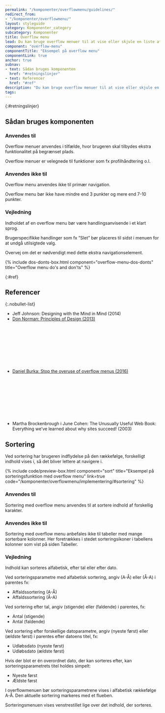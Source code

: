 ```yaml
---
permalink: "/komponenter/overflowmenu/guidelines/"
redirect_from:
- "/komponenter/overflowmenu/"
layout: styleguide
category: Komponenter_category
subcategory: Komponenter
title: Overflow menu
lead: Du kan bruge overflow menuer til at vise eller skjule en liste af links eller knapper. Når brugeren klikker på menulinjen, folder listen sig ud.
component: "overflow-menu"
componentTitle: "Eksempel på overflow menu"
componentLink: true
anchor: true
subnav:
- text: Sådan bruges komponenten
  href: "#retningslinjer"
- text: Referencer
  href: "#ref"
description: "Du kan bruge overflow menuer til at vise eller skjule en liste af links."
tags:
---
```


{:#retningslinjer}
## Sådan bruges komponenten

### Anvendes til

Overflow menuer anvendes i tilfælde, hvor brugeren skal tilbydes ekstra funktionalitet på begrænset plads.

Overflow menuer er velegnede til funktioner som fx profilhåndtering o.l.

### Anvendes ikke til

Overflow menu anvendes ikke til primær navigation.

Overflow menu bør ikke have mindre end 3 punkter og mere end 7-10 punkter.

### Vejledning

Indholdet af en overflow menu bør være handlingsanvisende i et klart sprog.

Brugerspecifikke handlinger som fx ”Slet” bør placeres til sidst i menuen for at undgå utilsigtede valg.

Overvej om det er nødvendigt med dette ekstra navigationselement.

{% include dos-donts-box.html component="overflow-menu-dos-donts" title="Overflow menu do's and don'ts" %}

{:#ref}
## Referencer

{:.nobullet-list}
- Jeff Johnson: Designing with the Mind in Mind (2014)
- <a href="https://www.designprinciplesftw.com/collections/don-normans-principles-of-design" class="icon-link">Don Norman: Principles of Design (2013)<svg class="icon-svg" focusable="false" aria-hidden="true"><use xlink:href="#open-in-new"></use></svg></a>
- <a href="https://www.freecodecamp.org/news/stop-the-overuse-of-overflow-menus-5caa4b54e843/" class="icon-link">Daniel Burka: Stop the overuse of overflow menus (2016)<svg class="icon-svg" focusable="false" aria-hidden="true"><use xlink:href="#open-in-new"></use></svg></a>
- Martha Brockenbrough i June Cohen: The Unusually Useful Web Book: Everything we’ve learned about why sites succeed! (2003)

## Sortering

<p class="font-lead">Ved sortering har brugeren indflydelse på den rækkefølge, forskelligt indhold vises i, så det bliver lettere at navigere i.</p>

{% include code/preview-box.html component="sort" title="Eksempel på sorteringsfunktion med overflow menu" link=true code="/komponenter/overflowmenu/implementering/#sortering" %}

### Anvendes til

Sortering med overflow menu anvendes til at sortere indhold af forskellig karakter.

### Anvendes ikke til

Sortering med overflow menu anbefales ikke til tabeller med mange sorterbare kolonner. Her foretrækkes i stedet sorteringsikoner i tabellens kolonner som vist på siden Tabeller.

### Vejledning

Indhold kan sorteres alfabetisk, efter tal eller efter dato.

Ved sorteringsparametre med alfabetisk sortering, angiv (A-Å) eller (Å-A) i parentes fx:
 - Affaldssortering (A-Å)
 - Affaldssortering (Å-A)

Ved sortering efter tal, angiv (stigende) eller (faldende) i parentes, fx:
- Antal (stigende)
- Antal (faldende)

Ved sortering efter forskellige datoparametre, angiv (nyeste først) eller (ældste først) i parentes efter datoens titel, fx:
- Udløbsdato (nyeste først)
- Udløbsdato (ældste først)

Hvis der blot er én overordnet dato, der kan sorteres efter, kan sorteringsparametrets titel holdes simpelt:
- Nyeste først
- Ældste først

I overflowmenuen bør sorteringsparametrene vises i alfabetisk rækkefølge A-Å. Den aktuelle sortering markeres med et flueben. 

Sorteringsmenuen vises venstrestillet lige over det indhold, der sorteres.
